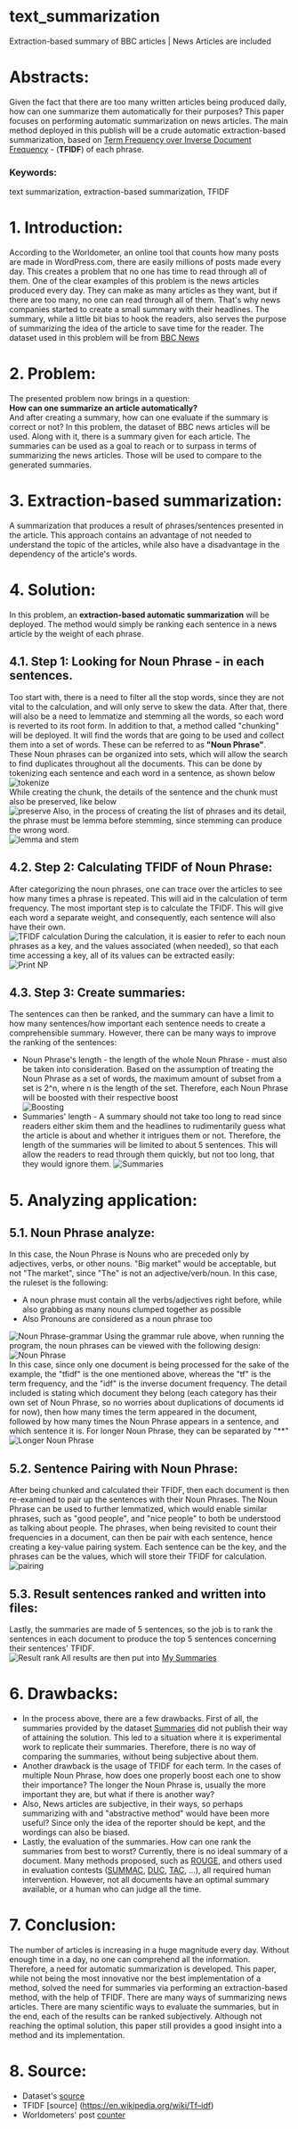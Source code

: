 # text_summarization
Extraction-based summary of BBC articles | News Articles are included

# Abstracts:
Given the fact that there are too many written articles being produced daily, how can one summarize them automatically for their purposes? This paper focuses on performing automatic summarization on news articles. The main method deployed in this publish will be a crude automatic extraction-based summarization, based on [Term Frequency over Inverse Document Frequency](https://en.wikipedia.org/wiki/Tf–idf) - (**TFIDF**) of each phrase. 

### Keywords:
text summarization, extraction-based summarization, TFIDF


# 1. Introduction:
According to the Worldometer, an online tool that counts how many posts are made in WordPress.com, there are easily millions of posts made every day. This creates a problem that no one has time to read through all of them. One of the clear examples of this problem is the news articles produced every day. They can make as many articles as they want, but if there are too many, no one can read through all of them. That's why news companies started to create a small summary with their headlines. The summary, while a little bit bias to hook the readers, also serves the purpose of summarizing the idea of the article to save time for the reader.
The dataset used in this problem will be from [BBC News](https://github.com/mdhdoan/text_summarization/tree/master/BBC%20News%20Summary)


# 2. Problem:
The presented problem now brings in a question:  
**How can one summarize an article automatically?**  
And after creating a summary, how can one evaluate if the summary is correct or not?
In this problem, the dataset of BBC news articles will be used. Along with it, there is a summary given for each article. The summaries can be used as a goal to reach or to surpass in terms of summarizing the news articles. Those will be used to compare to the generated summaries.


# 3. Extraction-based summarization:
A summarization that produces a result of phrases/sentences presented in the article. This approach contains an advantage of not needed to understand the topic of the articles, while also have a disadvantage in the dependency of the article's words. 


# 4. Solution:
In this problem, an **extraction-based automatic summarization** will be deployed. The method would simply be ranking each sentence in a news article by the weight of each phrase.

## 4.1. Step 1: Looking for Noun Phrase - in each sentences.  
Too start with, there is a need to filter all the stop words, since they are not vital to the calculation, and will only serve to skew the data. After that, there will also be a need to lemmatize and stemming all the words, so each word is reverted to its root form. In addition to that, a method called "chunking" will be deployed. It will find the words that are going to be used and collect them into a set of words. These can be referred to as **"Noun Phrase"**. These Noun phrases can be organized into sets, which will allow the search to find duplicates throughout all the documents.
This can be done by tokenizing each sentence and each word in a sentence, as shown below   
![tokenize](https://github.com/mdhdoan/text_summarization/blob/master/Code%20pictures/Screen%20Shot%202020-06-18%20at%201.01.02%20PM.png)  
While creating the chunk, the details of the sentence and the chunk must also be preserved, like below    
![preserve](https://github.com/mdhdoan/text_summarization/blob/master/Code%20pictures/Screen%20Shot%202020-06-18%20at%201.01.20%20PM.png)
Also, in the process of creating the list of phrases and its detail, the phrase must be lemma before stemming, since stemming can produce the wrong word.  
![lemma and stem](https://github.com/mdhdoan/text_summarization/blob/master/Code%20pictures/Screen%20Shot%202020-06-18%20at%201.02.46%20PM.png)  

## 4.2. Step 2: Calculating TFIDF of Noun Phrase: 
After categorizing the noun phrases, one can trace over the articles to see how many times a phrase is repeated. This will aid in the calculation of term frequency. The most important step is to calculate the TFIDF. This will give each word a separate weight, and consequently, each sentence will also have their own.  
![TFIDF calculation](https://github.com/mdhdoan/text_summarization/blob/master/Code%20pictures/Screen%20Shot%202020-06-18%20at%201.04.06%20PM.png)
During the calculation, it is easier to refer to each noun phrases as a key, and the values associated (when needed), so that each time accessing a key, all of its values can be extracted easily:  
![Print NP](https://github.com/mdhdoan/text_summarization/blob/master/Code%20pictures/Screen%20Shot%202020-06-18%20at%201.04.36%20PM.png)

## 4.3. Step 3: Create summaries:
The sentences can then be ranked, and the summary can have a limit to how many sentences/how important each sentence needs to create a comprehensible summary.
However, there can be many ways to improve the ranking of the sentences:
* Noun Phrase's length - the length of the whole Noun Phrase - must also be taken into consideration. Based on the assumption of treating the Noun Phrase as a set of words, the maximum amount of subset from a set is 2^n, where n is the length of the set. Therefore, each Noun Phrase will be boosted with their respective boost  
![Boosting](https://github.com/mdhdoan/text_summarization/blob/master/Code%20pictures/Screen%20Shot%202020-06-18%20at%204.51.50%20PM.png)
* Summaries' length - A summary should not take too long to read since readers either skim them and the headlines to rudimentarily guess what the article is about and whether it intrigues them or not. Therefore, the length of the summaries will be limited to about 5 sentences. This will allow the readers to read through them quickly, but not too long, that they would ignore them. 
![Summaries](https://github.com/mdhdoan/text_summarization/blob/master/Code%20pictures/Screen%20Shot%202020-06-18%20at%204.52.59%20PM.png)


# 5. Analyzing application:

## 5.1. Noun Phrase analyze:
In this case, the Noun Phrase is Nouns who are preceded only by adjectives, verbs, or other nouns. "Big market" would be acceptable, but not "The market", since "The" is not an adjective/verb/noun.
In this case, the ruleset is the following: 
* A noun phrase must contain all the verbs/adjectives right before, while also grabbing as many nouns clumped together as possible
* Also Pronouns are considered as a noun phrase too  

![Noun Phrase-grammar](https://github.com/mdhdoan/text_summarization/blob/master/Code%20pictures/Screen%20Shot%202020-06-18%20at%201.02.00%20PM.png)
Using the grammar rule above, when running the program, the noun phrases can be viewed with the following design:  
![Noun Phrase](https://github.com/mdhdoan/text_summarization/blob/master/Terminal%20pictures/Screen%20Shot%202020-06-13%20at%2010.34.32%20AM.png)  
In this case, since only one document is being processed for the sake of the example, the "tfidf" is the one mentioned above, whereas the "tf" is the term frequency, and the "idf" is the inverse document frequency. The detail included is stating which document they belong (each category has their own set of Noun Phrase, so no worries about duplications of documents id for now), then how many times the term appeared in the document, followed by how many times the Noun Phrase appears in a sentence, and which sentence it is.
For longer Noun Phrase, they can be separated by "\*\*"  
![Longer Noun Phrase](https://github.com/mdhdoan/text_summarization/blob/master/Terminal%20pictures/Screen%20Shot%202020-06-13%20at%2010.34.49%20AM.png)  

## 5.2. Sentence Pairing with Noun Phrase:
After being chunked and calculated their TFIDF, then each document is then re-examined to pair up the sentences with their Noun Phrases. The Noun Phrase can be used to further lemmatized, which would enable similar phrases, such as "good people", and "nice people" to both be understood as talking about people.
The phrases, when being revisited to count their frequencies in a document, can then be pair with each sentence, hence creating a key-value pairing system. Each sentence can be the key, and the phrases can be the values, which will store their TFIDF for calculation.  
![pairing](https://github.com/mdhdoan/text_summarization/blob/master/Terminal%20pictures/Screen%20Shot%202020-06-13%20at%2010.35.17%20AM.png)  

## 5.3. Result sentences ranked and written into files:
Lastly, the summaries are made of 5 sentences, so the job is to rank the sentences in each document to produce the top 5 sentences concerning their sentences' TFIDF.    
![Result rank](https://github.com/mdhdoan/text_summarization/blob/master/Terminal%20pictures/Screen%20Shot%202020-06-13%20at%2010.35.30%20AM.png) 
All results are then put into [My Summaries](https://github.com/mdhdoan/text_summarization/tree/master/My%20Summaries) 


# 6. Drawbacks:
* In the process above, there are a few drawbacks. First of all, the summaries provided by the dataset [Summaries](https://github.com/mdhdoan/text_summarization/tree/master/BBC%20News%20Summary/Summaries) did not publish their way of attaining the solution. This led to a situation where it is experimental work to replicate their summaries. Therefore, there is no way of comparing the summaries, without being subjective about them.   
* Another drawback is the usage of TFIDF for each term. In the cases of multiple Noun Phrase, how does one properly boost each one to show their importance? The longer the Noun Phrase is, usually the more important they are, but what if there is another way?
* Also, News articles are subjective, in their ways, so perhaps summarizing with and "abstractive method" would have been more useful? Since only the idea of the reporter should be kept, and the wordings can also be biased.  
* Lastly, the evaluation of the summaries. How can one rank the summaries from best to worst? Currently, there is no ideal summary of a document. Many methods proposed, such as [ROUGE](https://en.wikipedia.org/wiki/ROUGE_(metric)), and others used in evaluation contests ([SUMMAC](https://www-nlpir.nist.gov/related_projects/tipster_summac/), [DUC](https://duc.nist.gov), [TAC](https://tac.nist.gov), ...), all required human intervention. However, not all documents have an optimal summary available, or a human who can judge all the time.


# 7. Conclusion:
The number of articles is increasing in a huge magnitude every day. Without enough time in a day, no one can comprehend all the information. Therefore, a need for automatic summarization is developed. This paper, while not being the most innovative nor the best implementation of a method, solved the need for summaries via performing an extraction-based method, with the help of TFIDF. There are many ways of summarizing news articles. There are many scientific ways to evaluate the summaries, but in the end, each of the results can be ranked subjectively. Although not reaching the optimal solution, this paper still provides a good insight into a method and its implementation.  

# 8. Source:
* Dataset's [source](https://www.kaggle.com/pariza/bbc-news-summary/data)  
* TFIDF [source] (https://en.wikipedia.org/wiki/Tf–idf)
* Worldometers' post [counter](https://www.worldometers.info/blogs/)
